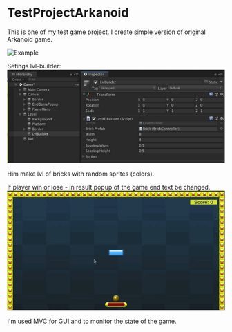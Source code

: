 # TestProjectArkanoid
This is one of my test game project. I create simple version of original Arkanoid game. 

![Example](https://github.com/Alex03Y/TestProjectArkanoid/blob/master/Pictures/Gameplay.gif)

Setings lvl-builder:
![Lvl-Builder](https://github.com/Alex03Y/TestProjectArkanoid/blob/master/Pictures/Lvl-builder.png)

Him make lvl of bricks with random sprites (colors).

If player win or lose -  in result popup of the game end text be changed.
![End Game Popup](https://github.com/Alex03Y/TestProjectArkanoid/blob/master/Pictures/WinPopup.gif)


I'm used MVC for GUI and to monitor the state of the game.
